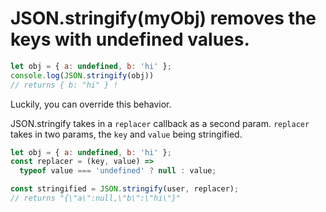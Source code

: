 # JSON.stringify(myObj) removes the keys with undefined values.

```javascript
let obj = { a: undefined, b: 'hi' };
console.log(JSON.stringify(obj))
// returns { b: "hi" } !
```

Luckily, you can override this behavior.

JSON.stringify takes in a `replacer` callback as a second param.
`replacer` takes in two params, the `key` and `value` being stringified.

```javascript
let obj = { a: undefined, b: 'hi' };
const replacer = (key, value) =>
  typeof value === 'undefined' ? null : value;

const stringified = JSON.stringify(user, replacer);
// returns "{\"a\":null,\"b\":\"hi\"}"
```
